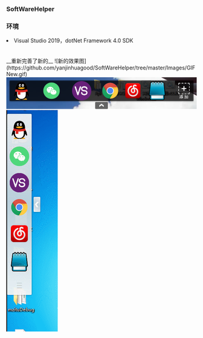 <h3>SoftWareHelper</h3>
<h3>环境</h3>

<li>Visual Studio 2019，dotNet Framework 4.0 SDK</li>
<br/>

<br/>
__重新完善了新的__  
![新的效果图](https://github.com/yanjinhuagood/SoftWareHelper/tree/master/Images/GIFNew.gif)
<img src="/Images/2.png"/>
<img src="/Images/gif.gif"/>
